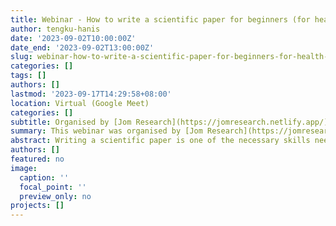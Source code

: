 ```yaml
---
title: Webinar - How to write a scientific paper for beginners (for health sciences)
author: tengku-hanis
date: '2023-09-02T10:00:00Z'
date_end: '2023-09-02T13:00:00Z'
slug: webinar-how-to-write-a-scientific-paper-for-beginners-for-health-sciences
categories: []
tags: []
authors: []
lastmod: '2023-09-17T14:29:58+08:00'
location: Virtual (Google Meet)
categories: []
subtitle: Organised by [Jom Research](https://jomresearch.netlify.app/)
summary: This webinar was organised by [Jom Research](https://jomresearch.netlify.app/). The slides and recording of the webinar is available for purchase at [Jom Research website](https://jomresearch.netlify.app/webinar_detail/2023-09-07-how-to-write-a-scientific-paper-for-beginners-for-health-sciences/).
abstract: Writing a scientific paper is one of the necessary skills needed in becoming a good researcher. This webinar covered all the necessary information required to to start writing a scientific paper. This webinar was aimed for the beginners to develop their basic skills to survive in a research world. The slides and recording of the webinar is available for purchase at [Jom Research website](https://jomresearch.netlify.app/webinar_detail/2023-09-07-how-to-write-a-scientific-paper-for-beginners-for-health-sciences/).
authors: []
featured: no
image:
  caption: ''
  focal_point: ''
  preview_only: no
projects: []
---
```

